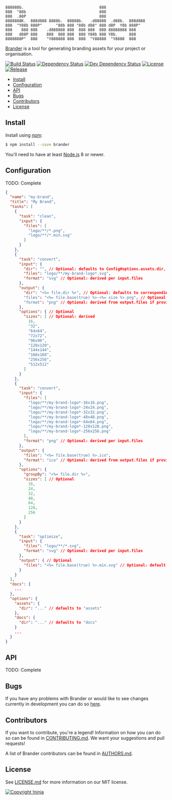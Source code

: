     888888b.                                 888
    888  "88b                                888
    888  .88P                                888
    8888888K.  888d888 8888b.  88888b.   .d88888  .d88b.  888d888
    888  "Y88b 888P"      "88b 888 "88b d88" 888 d8P  Y8b 888P"
    888    888 888    .d888888 888  888 888  888 88888888 888
    888   d88P 888    888  888 888  888 Y88b 888 Y8b.     888
    8888888P"  888    "Y888888 888  888  "Y88888  "Y8888  888

[Brander](https://github.com/NotNinja/brander) is a tool for generating branding assets for your project or
organisation.

[![Build Status](https://img.shields.io/travis/NotNinja/brander/develop.svg?style=flat-square)](https://travis-ci.org/NotNinja/brander)
[![Dependency Status](https://img.shields.io/david/NotNinja/brander.svg?style=flat-square)](https://david-dm.org/NotNinja/brander)
[![Dev Dependency Status](https://img.shields.io/david/dev/NotNinja/brander.svg?style=flat-square)](https://david-dm.org/NotNinja/brander?type=dev)
[![License](https://img.shields.io/npm/l/brander.svg?style=flat-square)](https://github.com/NotNinja/brander/blob/master/LICENSE.md)
[![Release](https://img.shields.io/npm/v/brander.svg?style=flat-square)](https://www.npmjs.com/package/brander)

* [Install](#install)
* [Configuration](#configuration)
* [API](#api)
* [Bugs](#bugs)
* [Contributors](#contributors)
* [License](#license)

## Install

Install using [npm](https://www.npmjs.com):

``` bash
$ npm install --save brander
```

You'll need to have at least [Node.js](https://nodejs.org) 8 or newer.

## Configuration

TODO: Complete

``` json
{
  "name": "my-brand",
  "title": "My Brand",
  "tasks": [
    {
      "task": "clean",
      "input": {
        "files": [
          "logo/**/*.png",
          "logo/**/*.min.svg"
        ]
      }
    },
    {
      "task": "convert",
      "input": {
        "dir": "", // Optional: defaults to Config#options.assets.dir, is resolved relative to same directory
        "files": "logo/**/my-brand-logo*.svg",
        "format": "svg" // Optional: derived per input.files
      },
      "output": {
        "dir": "<%= file.dir %>", // Optional: defaults to corresponding input file dir
        "files": "<%= file.base(true) %>-<%= size %>.png", // Optional: if format is provided (uses default provided by task)
        "format": "png" // Optional: derived from output.files if provided
      },
      "options": { // Optional
        "sizes": [ // Optional: derived
          16,
          "32",
          "64x64",
          "72x72",
          "96x96",
          "120x120",
          "144x144",
          "168x168",
          "256x256",
          "512x512"
        ]
      }
    },
    {
      "task": "convert",
      "input": {
        "files": [
          "logo/**/my-brand-logo*-16x16.png",
          "logo/**/my-brand-logo*-24x24.png",
          "logo/**/my-brand-logo*-32x32.png",
          "logo/**/my-brand-logo*-48x48.png",
          "logo/**/my-brand-logo*-64x64.png",
          "logo/**/my-brand-logo*-128x128.png",
          "logo/**/my-brand-logo*-256x256.png"
        ],
        "format": "png" // Optional: derived per input.files
      },
      "output": {
        "files": "<%= file.base(true) %>.ico",
        "format": "ico" // Optional: derived from output.files if provided
      },
      "options": {
        "groupBy": "<%= file.dir %>",
        "sizes": [ // Optional
          16,
          24,
          32,
          48,
          64,
          128,
          256
        ]
      }
    },
    {
      "task": "optimize",
      "input": {
        "files": "logo/**/*.svg",
        "format": "svg" // Optional: derived per input.files
      },
      "output": { // Optional
        "files": "<%= file.base(true) %>.min.svg" // Optional: default provided by task
      }
    }
  ],
  "docs": {
    ...
  },
  "options": {
    "assets": {
      "dir": "..." // defaults to "assets"
    },
    "docs": {
      "dir": "..." // defaults to "docs"
    }
    ...
  }
}
```

## API

TODO: Complete

## Bugs

If you have any problems with Brander or would like to see changes currently in development you can do so
[here](https://github.com/NotNinja/brander/issues).

## Contributors

If you want to contribute, you're a legend! Information on how you can do so can be found in
[CONTRIBUTING.md](https://github.com/NotNinja/brander/blob/master/CONTRIBUTING.md). We want your suggestions and pull
requests!

A list of Brander contributors can be found in [AUTHORS.md](https://github.com/NotNinja/brander/blob/master/AUTHORS.md).

## License

See [LICENSE.md](https://github.com/NotNinja/brander/raw/master/LICENSE.md) for more information on our MIT license.

[![Copyright !ninja](https://cdn.rawgit.com/NotNinja/branding/master/assets/copyright/base/not-ninja-copyright-186x25.png)](https://not.ninja)
